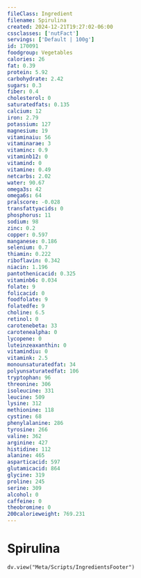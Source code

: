 ```yaml
---
fileClass: Ingredient
filename: Spirulina
created: 2024-12-21T19:27:02-06:00
cssclasses: ['nutFact']
servings: ['Default | 100g']
id: 170091
foodgroup: Vegetables
calories: 26
fat: 0.39
protein: 5.92
carbohydrate: 2.42
sugars: 0.3
fiber: 0.4
cholesterol: 0
saturatedfats: 0.135
calcium: 12
iron: 2.79
potassium: 127
magnesium: 19
vitaminaiu: 56
vitaminarae: 3
vitaminc: 0.9
vitaminb12: 0
vitamind: 0
vitamine: 0.49
netcarbs: 2.02
water: 90.67
omega3s: 42
omega6s: 64
pralscore: -0.028
transfattyacids: 0
phosphorus: 11
sodium: 98
zinc: 0.2
copper: 0.597
manganese: 0.186
selenium: 0.7
thiamin: 0.222
riboflavin: 0.342
niacin: 1.196
pantothenicacid: 0.325
vitaminb6: 0.034
folate: 9
folicacid: 0
foodfolate: 9
folatedfe: 9
choline: 6.5
retinol: 0
carotenebeta: 33
carotenealpha: 0
lycopene: 0
luteinzeaxanthin: 0
vitamindiu: 0
vitamink: 2.5
monounsaturatedfat: 34
polyunsaturatedfat: 106
tryptophan: 96
threonine: 306
isoleucine: 331
leucine: 509
lysine: 312
methionine: 118
cystine: 68
phenylalanine: 286
tyrosine: 266
valine: 362
arginine: 427
histidine: 112
alanine: 465
asparticacid: 597
glutamicacid: 864
glycine: 319
proline: 245
serine: 309
alcohol: 0
caffeine: 0
theobromine: 0
200calorieweight: 769.231
---
```


# Spirulina

```dataviewjs
dv.view("Meta/Scripts/IngredientsFooter")
```